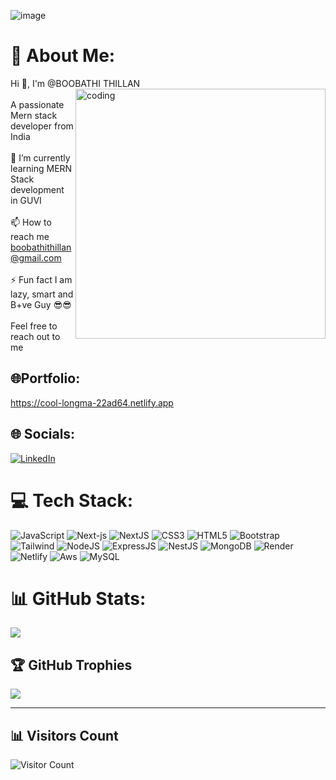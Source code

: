 ![image](https://user-images.githubusercontent.com/27279740/164895446-7bcdb5b4-06dd-4763-aa96-80e0fbdf4667.png)




# 💫 About Me:
Hi 👋, I'm @BOOBATHI THILLAN
<img align="right" alt="coding" width="400" src="https://camo.githubusercontent.com/cae12fddd9d6982901d82580bdf321d81fb299141098ca1c2d4891870827bf17/68747470733a2f2f6d69726f2e6d656469756d2e636f6d2f6d61782f313336302f302a37513379765349765f7430696f4a2d5a2e676966">
<br><br>A passionate Mern stack developer from India<br>
<br>🌱 I’m currently learning MERN Stack development in GUVI<br><br>📫 How to reach me <br>boobathithillan@gmail.com<br><br>⚡ Fun fact I am lazy, smart and B+ve Guy 😎😎 <br><br>Feel free to reach out to me 
## 🌐Portfolio:
https://cool-longma-22ad64.netlify.app


## 🌐 Socials:
[![LinkedIn](https://img.shields.io/badge/LinkedIn-%230077B5.svg?logo=linkedin&logoColor=white)](https://www.linkedin.com/in/boobathi-thillan-119392260) 

# 💻 Tech Stack: 
![JavaScript](https://img.shields.io/badge/javascript-%23323330.svg?style=for-the-badge&logo=javascript&logoColor=%23F7DF1E)  ![Next-js](https://img.shields.io/badge/react-%2320232a.svg?style=for-the-badge&logo=react&logoColor=%2361DAFB) ![NextJS](https://img.shields.io/badge/next.js-%2320232a.svg?style=for-the-badge&logo=next.js&logoColor=%2361DAFB)
![CSS3](https://img.shields.io/badge/css3-%231572B6.svg?style=for-the-badge&logo=css3&logoColor=white) ![HTML5](https://img.shields.io/badge/html5-%23E34F26.svg?style=for-the-badge&logo=html5&logoColor=white) ![Bootstrap](https://img.shields.io/badge/bootstrap-%23563D7C.svg?style=for-the-badge&logo=bootstrap&logoColor=white) ![Tailwind](https://img.shields.io/badge/tailwind-%23563D7C.svg?style=for-the-badge&logo=tailwind.css&logoColor=white) 
![NodeJS](https://img.shields.io/badge/node.js-6DA55F?style=for-the-badge&logo=node.js&logoColor=white)   ![ExpressJS](https://img.shields.io/badge/express.js-6DA55F?style=for-the-badge&logo=express.js&logoColor=white)  ![NestJS](https://img.shields.io/badge/nest.js-6DA55F?style=for-the-badge&logo=nest.js&logoColor=white) 
![MongoDB](https://img.shields.io/badge/MongoDB-%234ea94b.svg?style=for-the-badge&logo=mongodb&logoColor=white) 
![Render](https://img.shields.io/badge/render-%2320232a.svg?style=for-the-badge&logo=render&logoColor=%2361DAFB)  ![Netlify](https://img.shields.io/badge/netlify-%23000000.svg?style=for-the-badge&logo=netlify&logoColor=#00C7B7) 
![Aws](https://img.shields.io/badge/aws-%2320232a.svg?style=for-the-badge&logo=aws&logoColor=%2361DAFB) ![MySQL](https://img.shields.io/badge/mysql-%2300f.svg?style=for-the-badge&logo=mysql&logoColor=white)
# 📊 GitHub Stats:
<!--![](https://github-readme-stats.vercel.app/api?username=boobathithillan&theme=dark&hide_border=false&include_all_commits=false&count_private=false)<br/>-->
![](https://github-readme-streak-stats.herokuapp.com/?user=boobathithillan&theme=dark&hide_border=false)<br/>

## 🏆 GitHub Trophies
![](https://github-profile-trophy.vercel.app/?username=boobathithillan&theme=radical&no-frame=false&no-bg=true&margin-w=4)

---
## 📊 Visitors Count
![Visitor Count](https://profile-counter.glitch.me/BOOBATHITHILLAN/count.svg)



<!---
BOOBATHITHILLAN/BOOBATHITHILLAN is a ✨ special ✨ repository because its `README.md` (this file) appears on your GitHub profile.
You can click the Preview link to take a look at your changes.
--->

